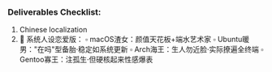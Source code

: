 ### Deliverables Checklist:
1. Chinese localization
2. 🌸 系统人设恋爱版：
  ▫️ macOS渣女：颜值天花板+端水艺术家
  ▫️ Ubuntu暖男："在吗"型备胎·稳定如系统更新
  ▫️ Arch海王：生人勿近脸·实际撩遍全终端
  ▫️ Gentoo寡王：注孤生·但硬核起来性感爆表